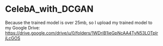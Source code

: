 # CelebA_with_DCGAN
Because the trained model is over 25mb, so I upload my trained model to my Google Drive:
https://drive.google.com/drive/u/0/folders/1WDriB1ieGpNcAA4TyN53LOTplrjLcGOS
